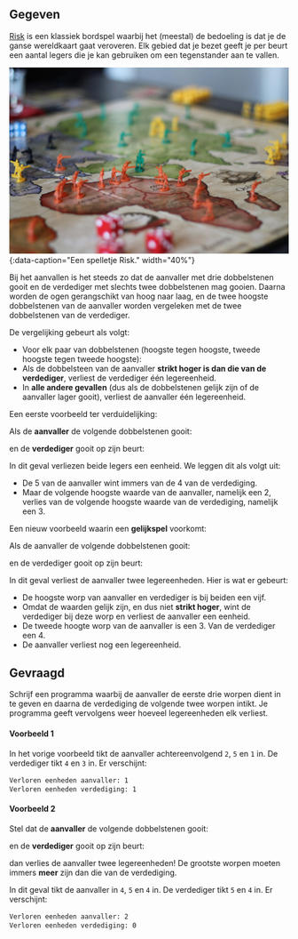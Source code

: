 ## Gegeven

<a href="https://nl.wikipedia.org/wiki/Risk_(bordspel)">Risk</a> is een klassiek bordspel waarbij het (meestal) de bedoeling is dat je de ganse wereldkaart gaat veroveren. Elk gebied dat je bezet geeft je per beurt een aantal legers die je kan gebruiken om een tegenstander aan te vallen.

![Een spelletje Risk.](media/dave-photoz.jpg "Foto door Dave Photoz op Unsplash."){:data-caption="Een spelletje Risk." width="40%"}

Bij het aanvallen is het steeds zo dat de aanvaller met drie dobbelstenen gooit en de verdediger met slechts twee dobbelstenen mag gooien. Daarna worden de ogen gerangschikt van hoog naar laag, en de twee hoogste dobbelstenen van de aanvaller worden vergeleken met de twee dobbelstenen van de verdediger.

De vergelijking gebeurt als volgt:

* Voor elk paar van dobbelstenen (hoogste tegen hoogste, tweede hoogste tegen tweede hoogste):
* Als de dobbelsteen van de aanvaller **strikt hoger is dan die van de verdediger**, verliest de verdediger één legereenheid.
* In **alle andere gevallen** (dus als de dobbelstenen gelijk zijn of de aanvaller lager gooit), verliest de aanvaller één legereenheid.

Een eerste voorbeeld ter verduidelijking: 

Als de **aanvaller** de volgende dobbelstenen gooit:

 <span class="mdi mdi-36px mdi-dice-2-outline"></span> <span class="mdi mdi-36px mdi-dice-5-outline"></span> <span class="mdi mdi-36px mdi-dice-1-outline"></span>
 
en de **verdediger** gooit op zijn beurt:

 <span class="mdi mdi-36px mdi-dice-4-outline"></span> <span class="mdi mdi-36px mdi-dice-3-outline"></span>

In dit geval verliezen beide legers een eenheid. We leggen dit als volgt uit: 
* De 5 van de aanvaller wint immers van de 4 van de verdediging.
* Maar de volgende hoogste waarde van de aanvaller, namelijk een 2, verlies van de volgende hoogste waarde van de verdediging, namelijk een 3.

Een nieuw voorbeeld waarin een **gelijkspel** voorkomt:

Als de aanvaller de volgende dobbelstenen gooit:

 <span class="mdi mdi-36px mdi-dice-5-outline"></span> <span class="mdi mdi-36px mdi-dice-3-outline"></span> <span class="mdi mdi-36px mdi-dice-2-outline"></span>

en de verdediger gooit op zijn beurt:

 <span class="mdi mdi-36px mdi-dice-5-outline"></span> <span class="mdi mdi-36px mdi-dice-4-outline"></span>

In dit geval verliest de aanvaller twee legereenheden. Hier is wat er gebeurt:
* De hoogste worp van aanvaller en verdediger is bij beiden een vijf.
* Omdat de waarden gelijk zijn, en dus niet **strikt hoger**, wint de verdediger bij deze worp en verliest de aanvaller een eenheid.
* De tweede hoogte worp van de aanvaller is een 3. Van de verdediger een 4.
* De aanvaller verliest nog een legereenheid. 



## Gevraagd

Schrijf een programma waarbij de aanvaller de eerste drie worpen dient in te geven en daarna de verdediging de volgende twee worpen intikt. Je programma geeft vervolgens weer hoeveel legereenheden elk verliest.

#### Voorbeeld 1

In het vorige voorbeeld tikt de aanvaller achtereenvolgend `2`, `5` en `1` in. De verdediger tikt `4` en `3` in. Er verschijnt:

```
Verloren eenheden aanvaller: 1
Verloren eenheden verdediging: 1
```


#### Voorbeeld 2

Stel dat de **aanvaller** de volgende dobbelstenen gooit:

<span class="mdi mdi-36px mdi-dice-4-outline"></span> <span class="mdi mdi-36px mdi-dice-5-outline"></span> <span class="mdi mdi-36px mdi-dice-4-outline"></span>
 
en de **verdediger** gooit op zijn beurt:

 <span class="mdi mdi-36px mdi-dice-5-outline"></span> <span class="mdi mdi-36px mdi-dice-4-outline"></span>

dan verlies de aanvaller twee legereenheden! De grootste worpen moeten immers **meer** zijn dan die van de verdediging.

In dit geval tikt de aanvaller in `4`, `5` en `4` in. De verdediger tikt `5` en `4` in. Er verschijnt:

```
Verloren eenheden aanvaller: 2
Verloren eenheden verdediging: 0
```
